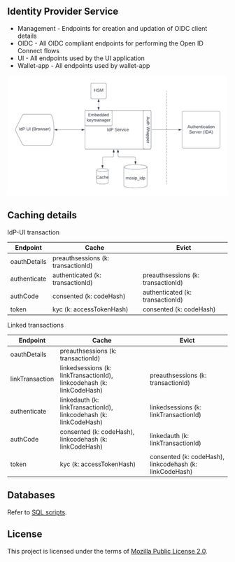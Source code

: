 ## Identity Provider Service

* Management - Endpoints for creation and updation of OIDC client details
* OIDC - All OIDC compliant endpoints for performing the Open ID Connect flows
* UI - All endpoints used by the UI application
* Wallet-app - All endpoints used by wallet-app

![](/docs/IdP-service-basic-flow.png)

## Caching details

IdP-UI transaction

| Endpoint    | Cache                              | Evict                              |
|-------------|------------------------------------|------------------------------------|
| oauthDetails | preauthsessions (k: transactionId) |                                    |
| authenticate | authenticated (k: transactionId)   | preauthsessions (k: transactionId) |
| authCode    | consented (k: codeHash)            | authenticated (k: transactionId)   |
| token       | kyc   (k: accessTokenHash)         | consented  (k: codeHash)           |


Linked transactions

| Endpoint        | Cache                                                                 | Evict                                                              |
|-----------------|-----------------------------------------------------------------------|--------------------------------------------------------------------|
| oauthDetails    | preauthsessions (k: transactionId)                                    |                                                                    |
| linkTransaction | linkedsessions (k: linkTransactionId), linkcodehash (k: linkCodeHash) | preauthsessions (k: transactionId)                                 |
| authenticate    | linkedauth (k: linkTransactionId), linkcodehash (k: linkCodeHash)     | linkedsessions (k: linkTransactionId)                                                                |
| authCode        | consented (k: codeHash), linkcodehash (k: linkCodeHash)               | linkedauth (k: linkTransactionId) |
| token           | kyc  (k: accessTokenHash)                                             | consented  (k: codeHash), linkcodehash (k: linkCodeHash)                                           |


## Databases
Refer to [SQL scripts](db_scripts/mosip_idp).

## License
This project is licensed under the terms of [Mozilla Public License 2.0](LICENSE).
